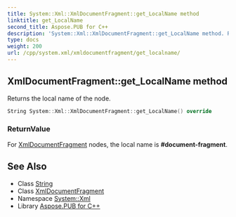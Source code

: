 ```yaml
---
title: System::Xml::XmlDocumentFragment::get_LocalName method
linktitle: get_LocalName
second_title: Aspose.PUB for C++
description: 'System::Xml::XmlDocumentFragment::get_LocalName method. Returns the local name of the node in C++.'
type: docs
weight: 200
url: /cpp/system.xml/xmldocumentfragment/get_localname/
---
```

## XmlDocumentFragment::get_LocalName method


Returns the local name of the node.

```cpp
String System::Xml::XmlDocumentFragment::get_LocalName() override
```


### ReturnValue

For [XmlDocumentFragment](../) nodes, the local name is **#document-fragment**.

## See Also

* Class [String](../../../system/string/)
* Class [XmlDocumentFragment](../)
* Namespace [System::Xml](../../)
* Library [Aspose.PUB for C++](../../../)
